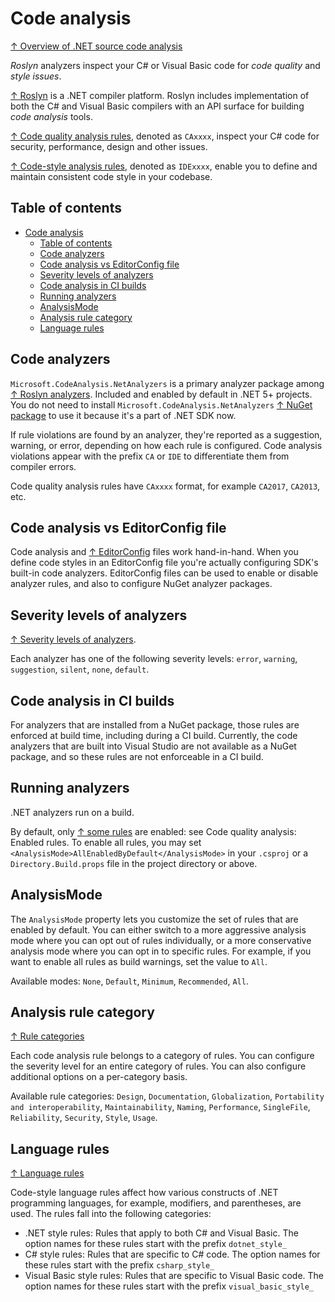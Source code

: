 # Code analysis

[↑ Overview of .NET source code analysis](https://docs.microsoft.com/en-us/dotnet/fundamentals/code-analysis/overview)

*Roslyn* analyzers inspect your C# or Visual Basic code for *code quality* and *style issues*.

[↑ Roslyn](https://github.com/dotnet/roslyn) is a .NET compiler platform. Roslyn includes implementation of both the C# and Visual Basic compilers with an API surface for building *code analysis* tools.

[↑ Code quality analysis rules](https://docs.microsoft.com/en-us/dotnet/fundamentals/code-analysis/quality-rules), denoted as `CAxxxx`, inspect your C# code for security, performance, design and other issues.

[↑ Code-style analysis rules](https://docs.microsoft.com/en-us/dotnet/fundamentals/code-analysis/style-rules), denoted as `IDExxxx`, enable you to define and maintain consistent code style in your codebase.

## Table of contents

- [Code analysis](#code-analysis)
  - [Table of contents](#table-of-contents)
  - [Code analyzers](#code-analyzers)
  - [Code analysis vs EditorConfig file](#code-analysis-vs-editorconfig-file)
  - [Severity levels of analyzers](#severity-levels-of-analyzers)
  - [Code analysis in CI builds](#code-analysis-in-ci-builds)
  - [Running analyzers](#running-analyzers)
  - [AnalysisMode](#analysismode)
  - [Analysis rule category](#analysis-rule-category)
  - [Language rules](#language-rules)

## Code analyzers

`Microsoft.CodeAnalysis.NetAnalyzers` is a primary analyzer package among [↑ Roslyn analyzers](https://github.com/dotnet/roslyn-analyzers). Included and enabled by default in .NET 5+ projects. You do not need to install `Microsoft.CodeAnalysis.NetAnalyzers` [↑ NuGet package](https://www.nuget.org/packages/Microsoft.CodeAnalysis.NetAnalyzers) to use it because it's a part of .NET SDK now.

If rule violations are found by an analyzer, they're reported as a suggestion, warning, or error, depending on how each rule is configured. Code analysis violations appear with the prefix `CA` or `IDE` to differentiate them from compiler errors.

Code quality analysis rules have `CAxxxx` format, for example `CA2017`, `CA2013`, etc.

## Code analysis vs EditorConfig file

Code analysis and [↑ EditorConfig](https://editorconfig.org) files work hand-in-hand. When you define code styles in an EditorConfig file you're actually configuring SDK's built-in code analyzers. EditorConfig files can be used to enable or disable analyzer rules, and also to configure NuGet analyzer packages.

## Severity levels of analyzers

[↑ Severity levels of analyzers](https://docs.microsoft.com/en-us/visualstudio/code-quality/roslyn-analyzers-overview#severity-levels-of-analyzers).

Each analyzer has one of the following severity levels: `error`, `warning`,  `suggestion`, `silent`, `none`, `default`.

## Code analysis in CI builds

For analyzers that are installed from a NuGet package, those rules are enforced at build time, including during a CI build. Currently, the code analyzers that are built into Visual Studio are not available as a NuGet package, and so these rules are not enforceable in a CI build.

## Running analyzers

.NET analyzers run on a build.

By default, only [↑ some rules](https://docs.microsoft.com/en-us/dotnet/fundamentals/code-analysis/overview#enabled-rules) are enabled: see Code quality analysis: Enabled rules. To enable all rules, you may set `<AnalysisMode>AllEnabledByDefault</AnalysisMode>` in your `.csproj` or a `Directory.Build.props` file in the project directory or above.

## AnalysisMode

The `AnalysisMode` property lets you customize the set of rules that are enabled by default. You can either switch to a more aggressive analysis mode where you can opt out of rules individually, or a more conservative analysis mode where you can opt in to specific rules. For example, if you want to enable all rules as build warnings, set the value to `All`.

Available modes: `None`, `Default`, `Minimum`, `Recommended`, `All`.

## Analysis rule category

[↑ Rule categories](https://docs.microsoft.com/en-us/dotnet/fundamentals/code-analysis/categories)

Each code analysis rule belongs to a category of rules. You can configure the severity level for an entire category of rules. You can also configure additional options on a per-category basis.

Available rule categories: `Design`, `Documentation`, `Globalization`, `Portability and interoperability`, `Maintainability`, `Naming`, `Performance`, `SingleFile`, `Reliability`, `Security`, `Style`, `Usage`.

## Language rules

[↑ Language rules](https://docs.microsoft.com/en-us/dotnet/fundamentals/code-analysis/style-rules/language-rules)

Code-style language rules affect how various constructs of .NET programming languages, for example, modifiers, and parentheses, are used. The rules fall into the following categories:

- .NET style rules: Rules that apply to both C# and Visual Basic. The option names for these rules start with the prefix `dotnet_style_`
- C# style rules: Rules that are specific to C# code. The option names for these rules start with the prefix `csharp_style_`
- Visual Basic style rules: Rules that are specific to Visual Basic code. The option names for these rules start with the prefix `visual_basic_style_`
